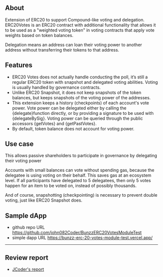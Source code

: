 ## About

Extension of ERC20 to support Compound-like voting and delegation.
ERC20Votes is an ERC20 contract with additional functionality that allows it to be used as a "weighted voting token" in voting contracts that apply vote weights based on token balances.

Delegation means an address can loan their voting power to another address without transferring their tokens to that address.


## Features

- ERC20 Votes does not actually handle conducting the poll, it’s still a regular ERC20 token with snapshot and delegated voting abilities. Voting is usually handled by governance contracts.
- Unlike ERC20 Snapshot, it does not keep snapshots of the token balances, but keeps snapshots of the voting power of the addresses.
- This extension keeps a history (checkpoints) of each account's vote power. Vote power can be delegated either by calling the {delegate}function directly, or by providing a signature to be used with {delegateBySig}. Voting power can be queried through the public accessors {getVotes} and {getPastVotes}.
- By default, token balance does not account for voting power.


## Use case

This allows passive shareholders to participate in governance by delegating their voting power

Accounts with small balances can vote without spending gas, because the delegatee is using voting on their behalf. This saves gas at an ecosystem level. If all participants have delegated to 5 delegatees, then only 5 votes happen for an item to be voted on, instead of possibly thousands.

And of course, snapshotting (checkpointing) is necessary to prevent double voting, just like ERC20 Snapshot does.

## Sample dApp
- github repo URL
    https://github.com/john082Coder/BunzzERC20VotesModuleTest
- simple dapp URL
    https://bunzz-erc-20-votes-module-test.vercel.app/


---
## Review report
- [JCoder's report](https://docs.google.com/document/d/109pSvqNu3da9XQjGtpCBWFm_OPME4bx14s4clwGq15c/edit?usp=sharing)